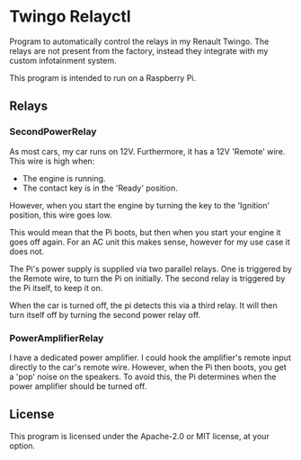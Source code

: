 # Twingo Relayctl
Program to automatically control the relays in my Renault Twingo.
The relays are not present from the factory, instead they integrate with my custom infotainment system.

This program is intended to run on a Raspberry Pi.

## Relays

### SecondPowerRelay
As most cars, my car runs on 12V. Furthermore, it has a 12V 'Remote' wire. This wire is high when:
- The engine is running.
- The contact key is in the 'Ready' position.

However, when you start the engine by turning the key to the 'Ignition' position, this wire goes low.

This would mean that the Pi boots, but then when you start your engine it goes off again.
For an AC unit this makes sense, however for my use case it does not.

The Pi's power supply is supplied via two parallel relays. One is triggered by the Remote wire, to turn
the Pi on initially. The second relay is triggered by the Pi itself, to keep it on.

When the car is turned off, the pi detects this via a third relay. It will then turn itself off by turning the second
power relay off.

### PowerAmplifierRelay
I have a dedicated power amplifier. I could hook the amplifier's remote input directly to the car's remote wire.
However, when the Pi then boots, you get a 'pop' noise on the speakers. To avoid this, the Pi
determines when the power amplifier should be turned off.

## License
This program is licensed under the Apache-2.0 or MIT license, at your option.
